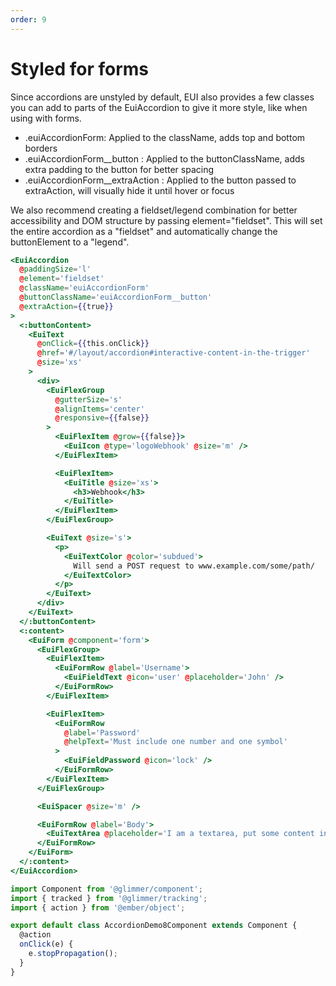 ```yaml
---
order: 9
---
```


# Styled for forms

<EuiText>
<p>
  Since accordions are unstyled by default, EUI also provides a few classes you
  can add to parts of the EuiAccordion to give it more style, like when using
  with forms.
  <ul>
    <li><EuiCode>.euiAccordionForm</EuiCode>: Applied to the
      <EuiCode>className</EuiCode>, adds top and bottom borders</li>
    <li><EuiCode>.euiAccordionForm__button</EuiCode> : Applied to the
      <EuiCode>buttonClassName</EuiCode>, adds extra padding to the button for
      better spacing</li>
    <li><EuiCode>.euiAccordionForm__extraAction</EuiCode> : Applied to the button
      passed to
      <EuiCode>extraAction</EuiCode>, will visually hide it until hover or focus</li>
  </ul>
</p>
<p>
  We also recommend creating a fieldset/legend combination for better
  accessibility and DOM structure by passing
  <EuiCode>element="fieldset"</EuiCode>. This will set the entire accordion as a
  <EuiCode>"fieldset"</EuiCode>
  and automatically change the buttonElement to a
  <EuiCode>"legend"</EuiCode>.
</p>
</EuiText>

```hbs template
<EuiAccordion
  @paddingSize='l'
  @element='fieldset'
  @className='euiAccordionForm'
  @buttonClassName='euiAccordionForm__button'
  @extraAction={{true}}
>
  <:buttonContent>
    <EuiText
      @onClick={{this.onClick}}
      @href='#/layout/accordion#interactive-content-in-the-trigger'
      @size='xs'
    >
      <div>
        <EuiFlexGroup
          @gutterSize='s'
          @alignItems='center'
          @responsive={{false}}
        >
          <EuiFlexItem @grow={{false}}>
            <EuiIcon @type='logoWebhook' @size='m' />
          </EuiFlexItem>

          <EuiFlexItem>
            <EuiTitle @size='xs'>
              <h3>Webhook</h3>
            </EuiTitle>
          </EuiFlexItem>
        </EuiFlexGroup>

        <EuiText @size='s'>
          <p>
            <EuiTextColor @color='subdued'>
              Will send a POST request to www.example.com/some/path/
            </EuiTextColor>
          </p>
        </EuiText>
      </div>
    </EuiText>
  </:buttonContent>
  <:content>
    <EuiForm @component='form'>
      <EuiFlexGroup>
        <EuiFlexItem>
          <EuiFormRow @label='Username'>
            <EuiFieldText @icon='user' @placeholder='John' />
          </EuiFormRow>
        </EuiFlexItem>

        <EuiFlexItem>
          <EuiFormRow
            @label='Password'
            @helpText='Must include one number and one symbol'
          >
            <EuiFieldPassword @icon='lock' />
          </EuiFormRow>
        </EuiFlexItem>
      </EuiFlexGroup>

      <EuiSpacer @size='m' />

      <EuiFormRow @label='Body'>
        <EuiTextArea @placeholder='I am a textarea, put some content in me!' />
      </EuiFormRow>
    </EuiForm>
  </:content>
</EuiAccordion>
```

```js component
import Component from '@glimmer/component';
import { tracked } from '@glimmer/tracking';
import { action } from '@ember/object';

export default class AccordionDemo8Component extends Component {
  @action
  onClick(e) {
    e.stopPropagation();
  }
}
```
